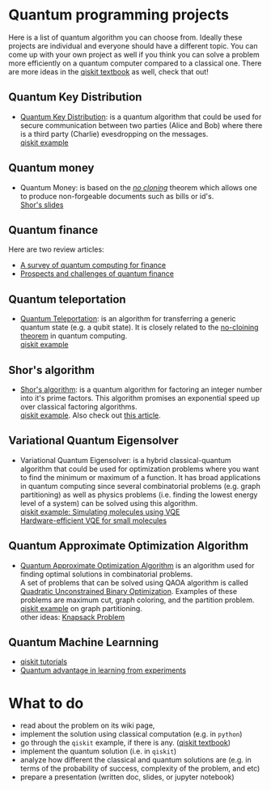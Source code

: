 # Quantum programming projects

Here is a list of quantum algorithm you can choose from. Ideally these projects are individual and everyone should have a different topic. You can come up with your own project as well if you think you can solve a problem more efficiently on a quantum computer compared to a classical one. There are more ideas in the [qiskit textbook](https://qiskit.org/textbook/preface.html) as well, check that out!

## Quantum Key Distribution
* [Quantum Key Distribution](https://en.wikipedia.org/wiki/Quantum_key_distribution): is a quantum algorithm that could be used for secure communication between two parties (Alice and Bob) where there is a third party (Charlie) evesdropping on the messages.  
[qiskit example](https://qiskit.org/textbook/ch-algorithms/quantum-key-distribution.html)  

## Quantum money
* Quantum Money: is based on the *[no cloning](https://en.wikipedia.org/wiki/No-cloning_theorem)* theorem which allows one to produce non-forgeable documents such as bills or id's.  
[Shor's slides](https://simons.berkeley.edu/sites/default/files/docs/15601/qmoney-berkeley.pdf)   

## Quantum finance 
Here are two review articles: 
* [A survey of quantum computing for finance](https://arxiv.org/abs/2201.02773)
* [Prospects and challenges of quantum finance](https://arxiv.org/abs/2011.06492)

## Quantum teleportation 
* [Quantum Teleportation](https://en.wikipedia.org/wiki/Quantum_teleportation): is an algorithm for transferring a generic quantum state (e.g. a qubit state). It is closely related to the [no-cloining theorem](https://en.wikipedia.org/wiki/No-cloning_theorem) in quantum computing.  
[qiskit example](https://qiskit.org/textbook/ch-algorithms/teleportation.html)  

## Shor's algorithm 
* [Shor's algorithm](https://en.wikipedia.org/wiki/Shor%27s_algorithm): is a quantum algorithm for factoring an integer number into it's prime factors. This algorithm promises an exponential speed up over classical factoring algorithms.  
[qiskit example](https://qiskit.org/textbook/ch-algorithms/shor.html). Also check out [this article](https://rajkk1.medium.com/finding-the-prime-factors-of-a-large-number-efficiently-with-the-help-of-shors-algorithm-e731f0aadff5). 

## Variational Quantum Eigensolver 
* Variational Quantum Eigensolver: is a hybrid classical-quantum algorithm that could be used for optimization problems where you want to find the minimum or maximum of a function. It has broad applications in quantum computing since several combinatorial problems (e.g. graph partitioning) as well as physics problems (i.e. finding the lowest energy level of a system) can be solved using this algorithm.  
[qiskit example: Simulating molecules using VQE](https://qiskit.org/textbook/ch-applications/vqe-molecules.html)  
[Hardware-efficient VQE for small molecules](https://arxiv.org/abs/1704.05018)

## Quantum Approximate Optimization Algorithm 
* [Quantum Approximate Optimization Algorithm](https://arxiv.org/abs/1411.4028) is an algorithm used for finding optimal solutions in combinatorial problems.   
A set of problems that can be solved using QAOA algorithm is called [Quadratic Unconstrained Binary Optimization](https://en.wikipedia.org/wiki/Quadratic_unconstrained_binary_optimization). Examples of these problems are maximum cut, graph coloring, and the partition problem.  
[qiskit example](https://qiskit.org/documentation/tutorials/algorithms/05_qaoa.html) on graph partitioning.  
other ideas: [Knapsack Problem](https://en.wikipedia.org/wiki/Knapsack_problem)

## Quantum Machine Learnning 
* [qiskit tutorials](https://qiskit.org/documentation/machine-learning/tutorials/index.html)
* [Quantum advantage in learning from experiments](https://arxiv.org/abs/2112.00778)

# What to do

- read about the problem on its wiki page, 
- implement the solution using classical computation (e.g. in `python`)
- go through the `qiskit` example, if there is any. ([qiskit textbook](https://qiskit.org/textbook/preface.html))
- implement the quantum solution (i.e. in `qiskit`)
- analyze how different the classical and quantum solutions are (e.g. in terms of the probability of success, complexity of the problem, and etc)
- prepare a presentation (written doc, slides, or jupyter notebook)


